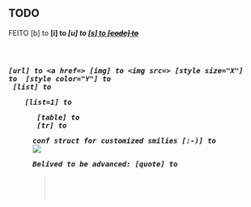 ## TODO


FEITO
[b] to <strong>
[i] to <em>
[u] to <ins>
[s] to <del>
[code] to <pre>


[url] to <a href=>
[img] to <img src=>
[style size="X"] to <span style="font-size:X"> 
[style color="Y"] to <span style="color:Y">
[list] to <ul>
[list=1] to <ol>
[table] to <table>
[tr] to <tr>


conf struct for customized smilies
[:-)] to <img src=pre-configured.png>


Belived to be advanced:
[quote] to <blockquote>
